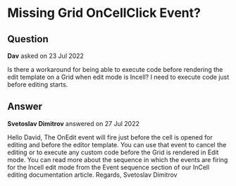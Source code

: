 # Missing Grid OnCellClick Event?

## Question

**Dav** asked on 23 Jul 2022

Is there a workaround for being able to execute code before rendering the edit template on a Grid when edit mode is Incell? I need to execute code just before editing starts.

## Answer

**Svetoslav Dimitrov** answered on 27 Jul 2022

Hello David, The OnEdit event will fire just before the cell is opened for editing and before the editor template. You can use that event to cancel the editing or to execute any custom code before the Grid is rendered in Edit mode. You can read more about the sequence in which the events are firing for the Incell edit mode from the Event sequence section of our InCell editing documentation article. Regards, Svetoslav Dimitrov
